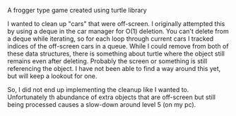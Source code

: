 A frogger type game created using turtle library

I wanted to clean up "cars" that were off-screen. I originally attempted this by using a deque in the car manager for 
O(1) deletion. You can't delete from a deque while iterating, so for each loop through current cars I tracked indices of 
the off-screen cars in a queue. While I could remove from both of these data structures, there is something about turtle
where the object still remains even after deleting. Probably the screen or something is still referencing the object. I 
have not been able to find a way around this yet, but will keep a lookout for one. 

So, I did not end up implementing the cleanup like I wanted to. Unfortunately th abundance of extra objects that are 
off-screen but still being processed causes a slow-down around level 5 (on my pc).